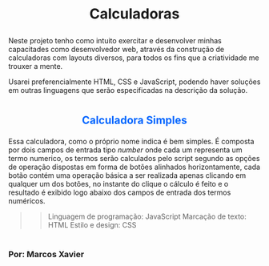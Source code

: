 
 #  <p style="text-align: center;">Calculadoras </p> 
Neste projeto tenho como intuito exercitar e desenvolver minhas capacitades como desenvolvedor web, através da construção de calculadoras com layouts diversos, para todos os fins que a criatividade me trouxer a mente. 



Usarei preferencialmente HTML, CSS e JavaScript, podendo haver soluções em outras linguagens que serão especificadas na descrição da solução.
<h1> 


 

##  <p style="text-align: center; Color: #0066ff;"> **Calculadora Simples**</p>

 Essa calculadora, como o próprio nome indica é bem simples. É composta por dois campos de entrada tipo *number* onde cada um representa um termo numerico, os termos serão calculados pelo script segundo as opções de operação dispostas em forma de botões alinhados horizontamente, cada botão contém uma operação básica a ser realizada apenas clicando em qualquer um dos botões, no instante do clique o cálculo é feito e o resultado é exibido logo abaixo dos campos de entrada dos termos numéricos.

>>Linguagem de programação: JavaScript
>>Marcação de texto: HTML
>>Estilo e design: CSS
 <h1> 


 ###  **Por: Marcos Xavier** <h3>

